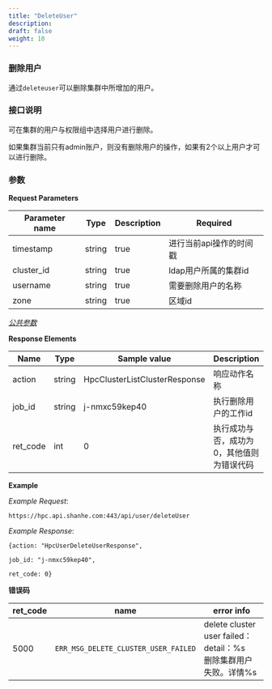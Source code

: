 ```yaml
---
title: "DeleteUser"
description: 
draft: false
weight: 10
---
```


### 删除用户

通过`deleteuser`可以删除集群中所增加的用户。

### **接口说明**

可在集群的用户与权限组中选择用户进行删除。

如果集群当前只有admin账户，则没有删除用户的操作，如果有2个以上用户才可以进行删除。

### 参数

**Request Parameters**

| Parameter name | Type | Description | Required |
| --- | --- | --- | --- |
| timestamp      | string | true        | 进行当前api操作的时间戳 |
| cluster_id     | string | true        | ldap用户所属的集群id    |
| username       | string | true        | 需要删除用户的名称      |
| zone           | string | true        | 区域id                  |

[_公共参数_](../../../parameters/)

**Response Elements**

| Name | Type | Sample value | Description |
| --- | --- | --- | --- |
| action | string | HpcClusterListClusterResponse | 响应动作名称 |
| job_id   | string | j-nmxc59kep40                 | 执行删除用户的工作id                      |
| ret_code | int | 0 | 执行成功与否，成功为0，其他值则为错误代码 |

**Example**

_Example Request_:

```
https://hpc.api.shanhe.com:443/api/user/deleteUser
```

_Example Response_:

```
{action: "HpcUserDeleteUserResponse",

job_id: "j-nmxc59kep40",

ret_code: 0}
```

**错误码**

| ret_code | name                                 | error info                                                   |
| -------- | ------------------------------------ | ------------------------------------------------------------ |
| 5000     | `ERR_MSG_DELETE_CLUSTER_USER_FAILED` | delete cluster user failed：detail：%s<br>删除集群用户失败。详情%s</br> |


